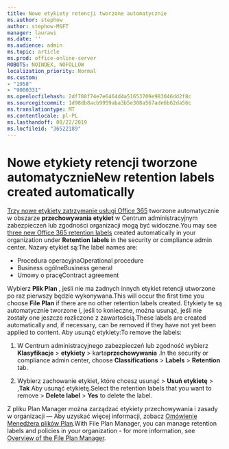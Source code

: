 ```yaml
---
title: Nowe etykiety retencji tworzone automatycznie
ms.author: stephow
author: stephow-MSFT
manager: laurawi
ms.date: ''
ms.audience: admin
ms.topic: article
ms.prod: office-online-server
ROBOTS: NOINDEX, NOFOLLOW
localization_priority: Normal
ms.custom:
- "1958"
- "9000331"
ms.openlocfilehash: 2df788f74e7e6464d4a51653709e983046dd2f8c
ms.sourcegitcommit: 1d98db8acb9959aba3b5e308a567ade6b62da56c
ms.translationtype: MT
ms.contentlocale: pl-PL
ms.lasthandoff: 08/22/2019
ms.locfileid: "36522189"
---
```

# <a name="new-retention-labels-created-automatically"></a><span data-ttu-id="bfda9-102">Nowe etykiety retencji tworzone automatycznie</span><span class="sxs-lookup"><span data-stu-id="bfda9-102">New retention labels created automatically</span></span>

<span data-ttu-id="bfda9-103">[Trzy nowe etykiety zatrzymanie usługi Office 365](https://docs.microsoft.com/office365/securitycompliance/file-plan-manager#default-retention-labels-and-label-policy) tworzone automatycznie w obszarze **przechowywania etykiet** w Centrum administracyjnym zabezpieczeń lub zgodności organizacji mogą być widoczne.</span><span class="sxs-lookup"><span data-stu-id="bfda9-103">You may see [three new Office 365 retention labels](https://docs.microsoft.com/office365/securitycompliance/file-plan-manager#default-retention-labels-and-label-policy) created automatically in your organization under **Retention labels** in the security or compliance admin center.</span></span> <span data-ttu-id="bfda9-104">Nazwy etykiet są:</span><span class="sxs-lookup"><span data-stu-id="bfda9-104">The label names are:</span></span>

- <span data-ttu-id="bfda9-105">Procedura operacyjna</span><span class="sxs-lookup"><span data-stu-id="bfda9-105">Operational procedure</span></span>
- <span data-ttu-id="bfda9-106">Business ogólne</span><span class="sxs-lookup"><span data-stu-id="bfda9-106">Business general</span></span>
- <span data-ttu-id="bfda9-107">Umowy o pracę</span><span class="sxs-lookup"><span data-stu-id="bfda9-107">Contract agreement</span></span>

<span data-ttu-id="bfda9-108">Wybierz **Plik Plan** , jeśli nie ma żadnych innych etykiet retencji utworzone po raz pierwszy będzie wykonywana.</span><span class="sxs-lookup"><span data-stu-id="bfda9-108">This will occur the first time you choose **File Plan** if there are no other retention labels created.</span></span> <span data-ttu-id="bfda9-109">Etykiety te są automatycznie tworzone i, jeśli to konieczne, można usunąć, jeśli nie zostały one jeszcze rozliczone z zawartością.</span><span class="sxs-lookup"><span data-stu-id="bfda9-109">These labels are created automatically and, if necessary, can be removed if they have not yet been applied to content.</span></span> <span data-ttu-id="bfda9-110">Aby usunąć etykiety:</span><span class="sxs-lookup"><span data-stu-id="bfda9-110">To remove the labels:</span></span>

1. <span data-ttu-id="bfda9-111">W Centrum administracyjnego zabezpieczeń lub zgodność wybierz **Klasyfikacje** > **etykiety** > karta**przechowywania** .</span><span class="sxs-lookup"><span data-stu-id="bfda9-111">In the security or compliance admin center, choose **Classifications** > **Labels** > **Retention** tab.</span></span>

1. <span data-ttu-id="bfda9-112">Wybierz zachowanie etykiet, które chcesz usunąć > **Usuń etykietę** > ,**Tak** Aby usunąć etykietę.</span><span class="sxs-lookup"><span data-stu-id="bfda9-112">Select the retention labels that you want to remove > **Delete label** > **Yes** to delete the label.</span></span>

<span data-ttu-id="bfda9-113">Z pliku Plan Manager można zarządzać etykiety przechowywania i zasady w organizacji — Aby uzyskać więcej informacji, zobacz [Omówienie Menedżera plików Plan](https://docs.microsoft.com/office365/securitycompliance/file-plan-manager).</span><span class="sxs-lookup"><span data-stu-id="bfda9-113">With File Plan Manager, you can manage retention labels and policies in your organization - for more information, see [Overview of the File Plan Manager](https://docs.microsoft.com/office365/securitycompliance/file-plan-manager).</span></span>